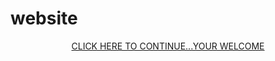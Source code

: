 # website








<p style= "text-align: center"><a href= "ndururo.html">CLICK HERE TO CONTINUE...YOUR WELCOME</a></p>

